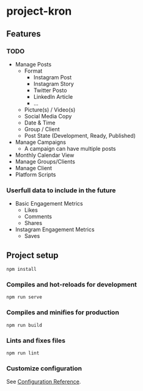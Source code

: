 # project-kron

## Features

### TODO

 - Manage Posts
   - Format
     - Instagram Post
     - Instagram Story
     - Twitter Posto
     - LinkedIn Article
     - ...
   - Picture(s) / Video(s)
   - Social Media Copy
   - Date & Time
   - Group / Client
   - Post State (Development, Ready, Published)
 - Manage Campaigns
   - A campaign can have multiple posts
 - Monthly Calendar View
 - Manage Groups/Clients
 - Manage Client
 - Platform Scripts

 ### Userfull data to include in the future
  - Basic Engagement Metrics
    - Likes
    - Comments
    - Shares
  - Instagram Engagement Metrics
    - Saves

## Project setup
```
npm install
```

### Compiles and hot-reloads for development
```
npm run serve
```

### Compiles and minifies for production
```
npm run build
```

### Lints and fixes files
```
npm run lint
```

### Customize configuration
See [Configuration Reference](https://cli.vuejs.org/config/).
